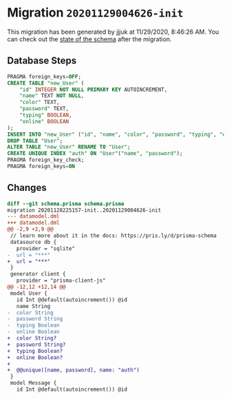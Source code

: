 # Migration `20201129004626-init`

This migration has been generated by jjjuk at 11/29/2020, 8:46:26 AM.
You can check out the [state of the schema](./schema.prisma) after the migration.

## Database Steps

```sql
PRAGMA foreign_keys=OFF;
CREATE TABLE "new_User" (
    "id" INTEGER NOT NULL PRIMARY KEY AUTOINCREMENT,
    "name" TEXT NOT NULL,
    "color" TEXT,
    "password" TEXT,
    "typing" BOOLEAN,
    "online" BOOLEAN
);
INSERT INTO "new_User" ("id", "name", "color", "password", "typing", "online") SELECT "id", "name", "color", "password", "typing", "online" FROM "User";
DROP TABLE "User";
ALTER TABLE "new_User" RENAME TO "User";
CREATE UNIQUE INDEX "auth" ON "User"("name", "password");
PRAGMA foreign_key_check;
PRAGMA foreign_keys=ON
```

## Changes

```diff
diff --git schema.prisma schema.prisma
migration 20201128225157-init..20201129004626-init
--- datamodel.dml
+++ datamodel.dml
@@ -2,9 +2,9 @@
 // learn more about it in the docs: https://pris.ly/d/prisma-schema
 datasource db {
   provider = "sqlite"
-  url = "***"
+  url = "***"
 }
 generator client {
   provider = "prisma-client-js"
@@ -12,12 +12,14 @@
 model User {
   id Int @default(autoincrement()) @id
   name String
-  color String
-  password String
-  typing Boolean
-  online Boolean
+  color String?
+  password String?
+  typing Boolean?
+  online Boolean?
+
+  @@unique([name, password], name: "auth")
 }
 model Message {
   id Int @default(autoincrement()) @id
```


